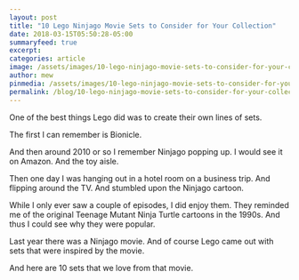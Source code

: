 ```yaml
---
layout: post
title: "10 Lego Ninjago Movie Sets to Consider for Your Collection"
date: 2018-03-15T05:50:28-05:00
summaryfeed: true
excerpt:  
categories: article
image: /assets/images/10-lego-ninjago-movie-sets-to-consider-for-your-collection.jpg
author: mew
pinmedia: /assets/images/10-lego-ninjago-movie-sets-to-consider-for-your-collection-pinterest.jpg
permalink: /blog/10-lego-ninjago-movie-sets-to-consider-for-your-collection/
---
```

One of the best things Lego did was to create their own lines of sets. 

The first I can remember is Bionicle.

And then around 2010 or so I remember Ninjago popping up. I would see it on Amazon. And the toy aisle.

Then one day I was hanging out in a hotel room on a business trip. And flipping around the TV. And stumbled upon the Ninjago cartoon. 

While I only ever saw a couple of episodes, I did enjoy them. They reminded me of the original Teenage Mutant Ninja Turtle cartoons in the 1990s. And thus I could see why they were popular.

Last year there was a Ninjago movie. And of course Lego came out with sets that were inspired by the movie.

And here are 10 sets that we love from that movie.

<script src="https://api.tablelabs.com/t/ekupo0e3.js" defer></script>
